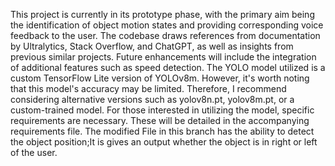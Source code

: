 This project is currently in its prototype phase, with the primary aim being the identification of object motion states and providing corresponding voice feedback to the user.
The codebase draws references from documentation by Ultralytics, Stack Overflow, and ChatGPT, as well as insights from previous similar projects.
Future enhancements will include the integration of additional features such as speed detection.
The YOLO model utilized is a custom TensorFlow Lite version of YOLOv8m.
However, it's worth noting that this model's accuracy may be limited.
Therefore, I recommend considering alternative versions such as yolov8n.pt, yolov8m.pt, or a custom-trained model.
For those interested in utilizing the model, specific requirements are necessary.
These will be detailed in the accompanying requirements file.
The modified File in this branch has the ability to detect the object position;It is gives an output whether the object is in right or left of the user.

